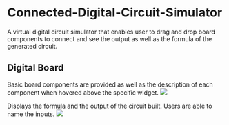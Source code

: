 # Connected-Digital-Circuit-Simulator
A virtual digital circuit simulator that enables user to drag and drop board components to connect and see the output as well as the formula of the generated circuit.

## Digital Board
Basic board components are provided as well as the description of each component when hovered above the specific widget.
<img src="https://user-images.githubusercontent.com/47154880/63637374-a1533880-c6a5-11e9-8d02-9bc00dc06453.jpg">

Displays the formula and the output of the circuit built. Users are able to name the inputs.
<img src="https://user-images.githubusercontent.com/47154880/63637463-6d2c4780-c6a6-11e9-9d96-267515cfe3e4.jpg">
